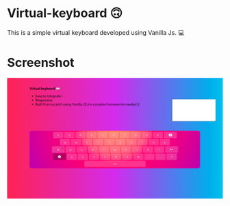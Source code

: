 # Virtual-keyboard 🙃

This is a simple virtual keyboard developed using Vanilla Js. 💻

# Screenshot

![Screenshot](https://github.com/Kshatriyaprithviraj/Virtual-keyboard/blob/master/screenshot/Screenshot%20from%202021-01-18%2020-53-03.png)
